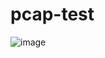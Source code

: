 # pcap-test

![image](https://user-images.githubusercontent.com/46625602/88614639-1e173f80-d0cb-11ea-963b-41619ef83e15.png)
